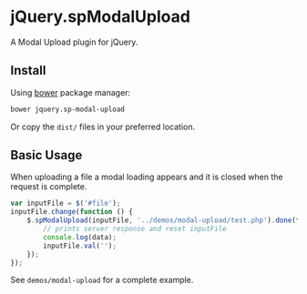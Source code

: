 # jQuery.spModalUpload

A Modal Upload plugin for jQuery.

## Install

Using [bower](http://bower.io/) package manager:
```bash
bower jquery.sp-modal-upload
```

Or copy the `dist/` files in your preferred location.

## Basic Usage

When uploading a file a modal loading appears and it is closed when the request is complete.

```JavaScript
var inputFile = $('#file');
inputFile.change(function () {
    $.spModalUpload(inputFile, '../demos/modal-upload/test.php').done(function (data) {
        // prints server response and reset inputFile
        console.log(data);
        inputFile.val('');
    });
});
```

See `demos/modal-upload` for a complete example.
